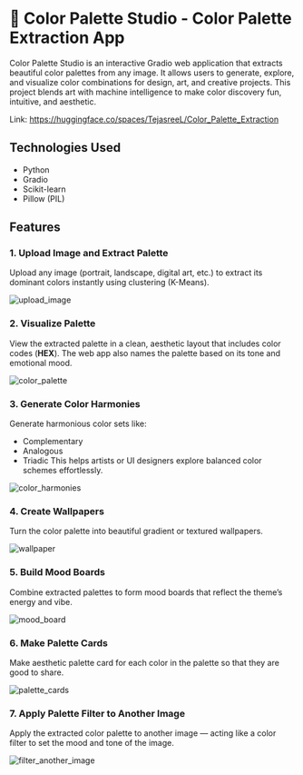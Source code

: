 # 🎨 Color Palette Studio - Color Palette Extraction App

Color Palette Studio is an interactive Gradio web application that extracts beautiful color palettes from any image. It allows users to generate, explore, and visualize color combinations for design, art, and creative projects.
This project blends art with machine intelligence to make color discovery fun, intuitive, and aesthetic.

Link: https://huggingface.co/spaces/TejasreeL/Color_Palette_Extraction

## Technologies Used
- Python
- Gradio
- Scikit-learn
- Pillow (PIL)

## Features
### 1. Upload Image and Extract Palette
Upload any image (portrait, landscape, digital art, etc.) to extract its dominant colors instantly using clustering (K-Means).

![upload_image](https://github.com/TejasreeL/Color-Palette-Studio/blob/main/images/upload_image.png)

### 2. Visualize Palette
View the extracted palette in a clean, aesthetic layout that includes color codes (**HEX**).
The web app also names the palette based on its tone and emotional mood.

![color_palette](https://github.com/TejasreeL/Color-Palette-Studio/blob/main/images/color_palette.png)

### 3. Generate Color Harmonies
Generate harmonious color sets like:
- Complementary
- Analogous
- Triadic
This helps artists or UI designers explore balanced color schemes effortlessly.

![color_harmonies](https://github.com/TejasreeL/Color-Palette-Studio/blob/main/images/color_harmonies.png)

### 4. Create Wallpapers
Turn the color palette into beautiful gradient or textured wallpapers.

![wallpaper](https://github.com/TejasreeL/Color-Palette-Studio/blob/main/images/wallpaper.png)

### 5. Build Mood Boards
Combine extracted palettes to form mood boards that reflect the theme’s energy and vibe.

![mood_board](https://github.com/TejasreeL/Color-Palette-Studio/blob/main/images/mood_board.png)

### 6. Make Palette Cards
Make aesthetic palette card for each color in the palette so that they are good to share.

![palette_cards](https://github.com/TejasreeL/Color-Palette-Studio/blob/main/images/palette_cards.png)

### 7. Apply Palette Filter to Another Image
Apply the extracted color palette to another image — acting like a color filter to set the mood and tone of the image.

![filter_another_image](https://github.com/TejasreeL/Color-Palette-Studio/blob/main/images/filter_another_image.png)
